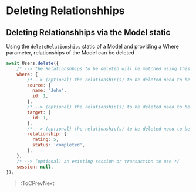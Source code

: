 # Deleting Relationshhips

## Deleting Relationshhips via the Model static

Using the `deleteRelationships` static of a Model and providing a Where parameter, relationships of the Model can be deleted

```js
await Users.delete({
    /* --> the Relationshhips to be deleted will be matched using this param */
    where: {
        /* --> (optional) the relationship(s) to be deleted need to be from a User with the name 'John' AND the id '1' */
        source: {
          name: 'John', 
          id: 1,
        },
        /* --> (optional) the relationship(s) to be deleted need to be to an Order with the id '2' */
        target: {
          id: 1,
        },
        /* --> (optional) the relationship(s) to be deleted need to be match the following properties */
        relationship: {
          rating: 5,
          status: 'completed',
        },
    },
    /* --> (optional) an existing session or transaction to use */
    session: null,
});
```

> :ToCPrevNext